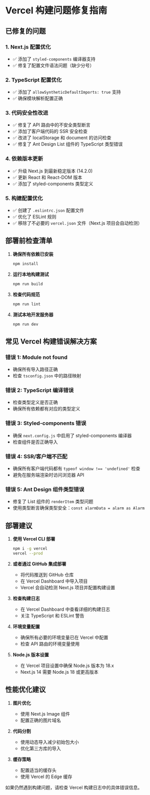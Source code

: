 # Vercel 构建问题修复指南

## 已修复的问题

### 1. Next.js 配置优化
- ✅ 添加了 `styled-components` 编译器支持
- ✅ 修复了配置文件语法问题（缺少分号）

### 2. TypeScript 配置优化
- ✅ 添加了 `allowSyntheticDefaultImports: true` 支持
- ✅ 确保模块解析配置正确

### 3. 代码安全性改进
- ✅ 修复了 API 路由中的不安全类型断言
- ✅ 添加了客户端代码的 SSR 安全检查
- ✅ 改进了 localStorage 和 document 的访问检查
- ✅ 修复了 Ant Design List 组件的 TypeScript 类型错误

### 4. 依赖版本更新
- ✅ 升级 Next.js 到最新稳定版本 (14.2.0)
- ✅ 更新 React 和 React-DOM 版本
- ✅ 添加了 styled-components 类型定义

### 5. 构建配置优化
- ✅ 创建了 `.eslintrc.json` 配置文件
- ✅ 优化了 ESLint 规则
- ✅ 移除了不必要的 `vercel.json` 文件（Next.js 项目会自动检测）

## 部署前检查清单

1. **确保所有依赖已安装**
   ```bash
   npm install
   ```

2. **运行本地构建测试**
   ```bash
   npm run build
   ```

3. **检查代码规范**
   ```bash
   npm run lint
   ```

4. **测试本地开发服务器**
   ```bash
   npm run dev
   ```

## 常见 Vercel 构建错误解决方案

### 错误 1: Module not found
- 确保所有导入路径正确
- 检查 `tsconfig.json` 中的路径映射

### 错误 2: TypeScript 编译错误
- 检查类型定义是否正确
- 确保所有依赖都有对应的类型定义

### 错误 3: Styled-components 错误
- 确保 `next.config.js` 中启用了 styled-components 编译器
- 检查组件是否正确导入

### 错误 4: SSR/客户端不匹配
- 确保所有客户端代码都有 `typeof window !== 'undefined'` 检查
- 避免在服务端渲染时访问浏览器 API

### 错误 5: Ant Design 组件类型错误
- 修复了 List 组件的 `renderItem` 类型问题
- 使用类型断言确保类型安全：`const alarmData = alarm as Alarm`

## 部署建议

1. **使用 Vercel CLI 部署**
   ```bash
   npm i -g vercel
   vercel --prod
   ```

2. **或者通过 GitHub 集成部署**
   - 将代码推送到 GitHub 仓库
   - 在 Vercel Dashboard 中导入项目
   - Vercel 会自动检测 Next.js 项目并配置构建设置

3. **检查构建日志**
   - 在 Vercel Dashboard 中查看详细的构建日志
   - 关注 TypeScript 和 ESLint 警告

4. **环境变量配置**
   - 确保所有必要的环境变量已在 Vercel 中配置
   - 检查 API 路由的环境变量使用

5. **Node.js 版本设置**
   - 在 Vercel 项目设置中确保 Node.js 版本为 18.x
   - Next.js 14 需要 Node.js 18 或更高版本

## 性能优化建议

1. **图片优化**
   - 使用 Next.js Image 组件
   - 配置正确的图片域名

2. **代码分割**
   - 使用动态导入减少初始包大小
   - 优化第三方库的导入

3. **缓存策略**
   - 配置适当的缓存头
   - 使用 Vercel 的 Edge 缓存

如果仍然遇到构建问题，请检查 Vercel 构建日志中的具体错误信息。
